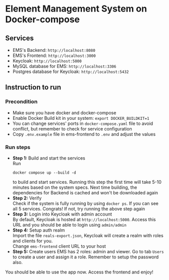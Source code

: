 # Element Management System on Docker-compose

## Services

- EMS's Backend: `http://localhost:8080`
- EMS's Frontend: `http://localhost:3000`
- Keycloak: `http://localhost:5000`
- MySQL database for EMS: `http://localhost:3306`
- Postgres database for Keycloak: `http://localhost:5432`

## Instruction to run

### Precondition

- Make sure you have docker and docker-compose
- Enable Docker Build kit in your system: `export DOCKER_BUILDKIT=1`
- You can change services' ports in `docker-compose.yaml` file to avoid conflict, but remember to check for service configuration
- Copy `.env.example` file in ems-frontend to `.env` and adjust the values

### Run steps

- **Step 1:** Build and start the services  
  Run
  ```
  docker compose up --build -d
  ```
  to build and start services. Running this step the first time will take 5-10 minutes based on the system specs. Next time building, the dependencies for Backend is cached and won't be downloaded again
- **Step 2:** Verify  
  Check if the system is fully running by using `docker ps`. If you can see all 5 services. Congrats! If not, try running the above step again
- **Step 3:** Login into Keycloak with admin account  
  By default, Keycloak is hosted at `http://localhost:5000`. Access this URL and you should be able to login using `admin/admin`  
- **Step 4:** Setup auth realm  
  Import the file `reals-export.json`, Keycloak will create a realm with roles and clients for you.  
  Change `ems-frontend` client URL to your host  
- **Step 5:** Create users
  EMS has 2 roles: admin and viewer. Go to tab `Users` to create a user and assign it a role. Remember to setup the password also.

You should be able to use the app now. Access the frontend and enjoy!
